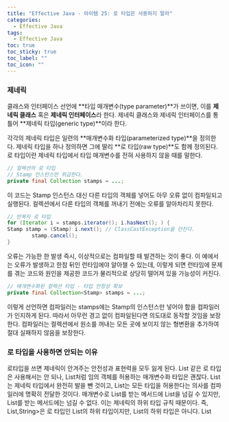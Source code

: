 ```yaml
---
title: "Effective Java - 아이템 25: 로 타입은 사용하지 말라"
categories:
  - Effective Java
tags:
  - Effective Java
toc: true
toc_sticky: true
toc_label: ""
toc_icon: ""
---
```


### 제네릭
클래스와 인터페이스 선언에 **타입 매개변수(type parameter)**가 쓰이면, 이를 **제네릭 클래스** 혹은 **제네릭 인터페이스**라 한다.
제네릭 클래스와 제네릭 인터페이스를 통틀어 **제네릭 타입(generic type)**이라 한다.

각각의 제네릭 타입은 일련의 **매개변수화 타입(parameterized type)**을 정의한다.
제네릭 타입을 하나 정의하면 그에 딸리 **로 타입(raw type)**도 함께 정의된다.
로 타입이란 제네릭 타입에서 타입 매개변수를 전혀 사용하지 않을 때를 말한다.

```java
// 컬렉션의 로 타입
// Stamp 인스턴스만 취급한다.
private final Collection stamps = ...;
```

이 코드는 Stamp 인스턴스 대신 다른 타입의 객체를 넣어도 아무 오류 없이 컴파일되고 실행된다.
컬렉션에서 다른 타입의 객체를 꺼내기 전에는 오류를 알아차리지 못한다.

```java
// 반복자 로 타입
for (Iterator i = stamps.iterator(); i.hasNext(); ) {
Stamp stamp = (Stamp) i.next(); // ClassCastException을 던진다.
        stamp.cancel();
}
```

오류는 가능한 한 발생 즉시, 이상적으로는 컴파일할 때 발견하는 것이 좋다.
이 예에서는 오류가 발생하고 한참 뒤인 런타임에야 알아챌 수 있는데, 이렇게 되면 런타임에 문제를 겪는 코드와
원인을 제공한 코드가 물리적으로 상당히 떨어져 있을 가능성이 커진다.

```java
// 매개변수화된 컬렉션 타입 - 타입 안정성 확보
private final Collection<Stamp> stamps = ...;
```

이렇게 선언하면 컴파일러는 stamps에는 Stamp의 인스턴스만 넣어야 함을 컴파일러가 인지하게 된다.
따라서 아무런 경고 없이 컴파일된다면 의도대로 동작할 것임을 보장한다.
컴파일러는 컬렉션에서 원소를 꺼내는 모든 곳에 보이지 않는 형변환을 추가하여 절대 실패하지 않음을 보장한다.

### 로 타입을 사용하면 안되는 이유
로타입을 쓰면 제네릭이 안겨주는 안전성과 표현력을 모두 잃게 된다.
List 같은 로 타입은 사용해서는 안 되나, List<Object>처럼 임의 객체를 허용하는 매개변수화 타입은 괜찮다.
List는 제네릭 타입에서 완전히 발을 뺀 것이고, List<Object>는 모든 타입을 허용한다는 의사를 컴파일러에 명확히 전달한 것이다.
매개변수로 List를 받는 메서드에 List<String>을 넘길 수 있지만, List<Object>를 받는 메서드에는 넘길 수 없다.
이는 제네릭의 하위 타입 규칙 때문이다. 즉, List,String>은 로 타입인 List의 하위 타입이지만, List<Object>의 하위 타입은 아니다.
List<Object> 같은 매개변수화 타입을 사용할 때와 달리 List 같은 로 타입을 사용하면 타입 안전성을 잃게 된다.

```java
// 잘못된 예 - 모르는 타입의 원소도 받는 로 타입을 사용했다.
static int numElementsInCommon(Set s1, Set s2) {
    int result = 0;
    for (Object o1 : s1) {
        if (s2.contains(o1)) {
            result++;
        }
    }
    return result;
}
```

이 메서드는 동작은 하지만 로 타입을 사용해 안전하지 않다.
따라서 **비한정적 와일드카드 타입(unbounded wildcard type)**을 대신 사용하는 게 좋다.
제네릭 타입을 쓰고 싶지만 실제 타입 매개변수가 무엇인지 신경 쓰고 싶지 않다면 **물음표(?)**를 사용하자.
예컨데 제네릭 타입인 Set<E>의 비한정적 와일드 카드 타입은 Set<?>다.
이것이 **어떤 타입이라도 담을 수 있는 가장 범용적인 매개변수화 Set 타입**이다.

```java
// 비한정적 와일드카드 타입 사용 - 타입 안전하며 유연하다.
static int numElementsInCommon(Set<?> s1, SEt<?> s2) { ... }
```

비한정적 와일드카드 타입인 Set<?>와 로 타입인 Set의 차이는 와일드카드 타입은 안전하고, 로 타입은 안전하지 않다.
로 타입 컬렉션에는 아무 원소나 넣을 수 있으니 타입 불변식을 훼손하기 쉽다.
반면, Collection<?>에는 (null 외에는) 어떤 원소도 넣을 수 없다.

### Collection<?>에 null 외에 어떤 원소도 넣을 수 없는 이유
Collection<?>는 제네릭 타입에 와일드카드를 사용한 것으로, 이는 "알 수 없는 타입"을 의미한다. 
따라서 Collection<?>는 **알 수 없는 타입의 객체를 담는 컬렉션**이라는 의미가 된다.
이런 Collection<?>에 대해서는, 안전성을 위해 null 외에는 어떤 객체도 추가할 수 없도록 제한하고 있다. 
이는 Collection<?>가 어떤 타입의 객체를 담고 있는지 알 수 없기 때문인데, 예를 들어 Collection<String>일 수도 있고, Collection<Integer>일 수도 있다.
이렇게 Collection<?>에 어떤 타입의 객체를 추가하면 컴파일 타임에 타입 안정성을 보장할 수 없으므로, 자바는 이를 허용하지 않는다.

하지만 Collection<?>에서 데이터를 읽는 것은 가능하다. 
왜냐하면 모든 클래스는 Object 클래스를 상속받기 때문에, Collection<?>에서 읽어낸 데이터는 항상 Object 타입으로 처리할 수 있기 때문이다.
요약하자면, Collection<?>는 어떤 타입의 객체도 추가할 수 없지만 읽기는 가능하며, 이는 다양한 종류의 컬렉션에 대해 일관되게 작동하는 메서드를 작성할 때 유용하게 사용된다. 
이런 메서드들은 컬렉션에 데이터를 추가하지 않고, 컬렉션에서 데이터를 읽어 처리하는 데에 적합하다.

```java
public static void main(String[] args) {
    Collection<Integer> intCollection = Arrays.asList(1, 2, 3, 4, 5);
    printCollection(intCollection);

    Collection<String> stringCollection = Arrays.asList("one", "two", "three");
    printCollection(stringCollection);
}

public static void printCollection(Collection<?> collection) {
    for (Object item : collection) {
        System.out.println(item);
    }
}
```

위 코드에서 printCollection 메서드는 Collection<?>형식의 파라미터를 받아서, 그 컬렉션의 각 요소를 출력한다. 
이 메서드는 어떤 타입의 컬렉션이든 처리할 수 있기 때문에, Collection<Integer>와 Collection<String> 모두에게 사용될 수 있다.
하지만 이 메서드 내부에서 컬렉션에 새로운 요소를 추가하려고 하면, 컴파일 에러가 발생한다. 
왜냐하면 'Collection<?>'에는 null 외에 아무것도 추가할 수 없기 때문이다.

### 로 타입을 사용하는 예외
첫 번째 예외로 class 리터럴에는 로 타입을 써야 한다.
자바 명세는 class 리터럴에 매개변수화 타입을 사용하지 못하게 했다(배열과 기본 타입은 허용한다).
에를 들어 List.class, String[].class, int.class는 허용하고 List<String>.class와 List<?>.class는 허용하지 않는다.

두 번째 에외는 instanceof 연산자와 관련이 있다. 
런타임에는 제네릭 타입 정보가 지워지므로 instanceof 연산자는 비한정적 와일드카드 타입 이외의 매개변수화 타입에는 적용할 수 없다.
그리고 로 타입이든 비한정적 와일드카드 타입이든 instanceof는 완전히 똑같이 동작한다.

```java
// 로 타입을 써도 좋은 예 - instanceof 연산자
if (o instanceof Set) { // 로 타입
    Set<?> s = (Set<?>) o; // 와일드카드 타입
}

// o의 타입이 Set임을 확인한 다음 와일드카드 타입인 Set<?>로 형변환해야 한다. 이는 검사 형변환이므로 컴파일러 경고가 뜨지 않는다.
```

### 핵심 정리
로 타입을 사용하면 런타임에 예외가 일어날 수 있으니 사용하면 안 된다.
Set<Object>는 어떤 타입의 객체도 저장할 수 있는 매개변수화 타입이고, Set<?>는 모종의 타입 객체만 저장할 수 있는 와일드카드 타입이다.
그리고 이들의 로 타입인 Set은 제네릭 타입 시스템에 속하지 않는다. 
Set<Object>와 Set<?>는 안전하지만, 로 타입인 Set은 안전하지 않다.
